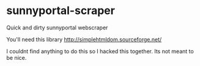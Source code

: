 # sunnyportal-scraper
Quick and dirty sunnyportal webscraper

You'll need this library
http://simplehtmldom.sourceforge.net/

I couldnt find anything to do this so I hacked this together. Its not meant to be nice.
